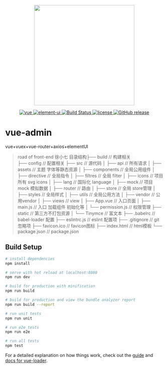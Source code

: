 <p align="center">
  <img width="320" src="https://wpimg.wallstcn.com/ecc53a42-d79b-42e2-8852-5126b810a4c8.svg">
</p>

<p align="center">
  <a href="https://github.com/vuejs/vue">
    <img src="https://img.shields.io/badge/vue-2.5.10-brightgreen.svg" alt="vue">
  </a>
  <a href="https://github.com/ElemeFE/element">
    <img src="https://img.shields.io/badge/element--ui-2.3.2-brightgreen.svg" alt="element-ui">
  </a>
  <a href="https://travis-ci.org/PanJiaChen/vue-element-admin" rel="nofollow">
    <img src="https://travis-ci.org/PanJiaChen/vue-element-admin.svg?branch=master" alt="Build Status">
  </a>
  <a href="https://github.com/PanJiaChen/vue-element-admin/blob/master/LICENSE">
    <img src="https://img.shields.io/github/license/mashape/apistatus.svg" alt="license">
  </a>
  <a href="https://github.com/PanJiaChen/vue-element-admin/releases">
    <img src="https://img.shields.io/github/release/PanJiaChen/vue-element-admin.svg" alt="GitHub release">
  </a>
</p>

# vue-admin

 vue+vuex+vue-router+axios+elementUI

> road of front-end 徐小七
        目录结构├── build                      // 构建相关  
        ├── config                     // 配置相关
        ├── src                        // 源代码
        │   ├── api                    // 所有请求
        │   ├── assets                 // 主题 字体等静态资源
        │   ├── components             // 全局公用组件
        │   ├── directive              // 全局指令
        │   ├── filtres                // 全局 filter
        │   ├── icons                  // 项目所有 svg icons
        │   ├── lang                   // 国际化 language
        │   ├── mock                   // 项目mock 模拟数据
        │   ├── router                 // 路由
        │   ├── store                  // 全局 store管理
        │   ├── styles                 // 全局样式
        │   ├── utils                  // 全局公用方法
        │   ├── vendor                 // 公用vendor
        │   ├── views                   // view
        │   ├── App.vue                // 入口页面
        │   ├── main.js                // 入口 加载组件 初始化等
        │   └── permission.js          // 权限管理
        ├── static                     // 第三方不打包资源
        │   └── Tinymce                // 富文本
        ├── .babelrc                   // babel-loader 配置
        ├── eslintrc.js                // eslint 配置项
        ├── .gitignore                 // git 忽略项
        ├── favicon.ico                // favicon图标
        ├── index.html                 // html模板
        └── package.json               // package.json
## Build Setup

``` bash
# install dependencies
npm install

# serve with hot reload at localhost:8080
npm run dev

# build for production with minification
npm run build

# build for production and view the bundle analyzer report
npm run build --report

# run unit tests
npm run unit

# run e2e tests
npm run e2e

# run all tests
npm test
```

For a detailed explanation on how things work, check out the [guide](http://vuejs-templates.github.io/webpack/) and [docs for vue-loader](http://vuejs.github.io/vue-loader).
